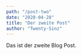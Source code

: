 ```yaml
---
path: "/post-two"
date: "2020-04-28"
title: "Der zweite Post"
author: "Twenty-Sinz"
---
```


Das ist der zweite Blog Post.